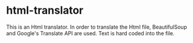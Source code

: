 # html-translator
This is an Html translator. In order to translate the Html file, BeautifulSoup and Google's Translate API are used. 
Text is hard coded into the file.
